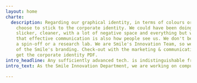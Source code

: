 ```yaml
---
layout: home
charte:
  description: Regarding our graphical identity, in terms of colours or fonts, we
    choose to stick to the corporate identity. We could have been doing something
    slicker, cleaner, with a lot of negative space and everything but we acknowledge
    that effective communication is also how people see us. We don't believe to be
    a spin-off or a research lab. We are Smile's Innovation Team, so we share 100%
    of the Smile's branding. Check-out with the marketing & communication team to
    get the corporate identity PDF.
intro_headline: Any sufficiently advanced tech. is indistinguishable from magic.
intro_text: As the Smile Innovation Department, we are working on computer vision, machine learning, artificial intelligence, IoT, and a lot of other amazing topics. We are pushing forward new tech and we explore, investigate and find new use cases for our clients.

---
```

